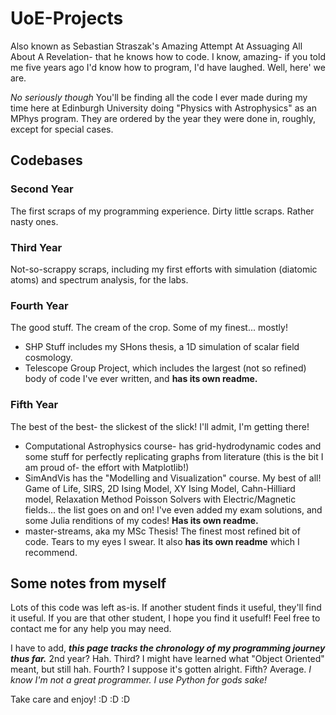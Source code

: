 # UoE-Projects

Also known as Sebastian Straszak's Amazing Attempt At Assuaging All About A Revelation- that he knows how to code. 
I know, amazing- if you told me five years ago I'd know how to program, I'd have laughed. Well, here' we are.

*No seriously though* You'll be finding all the code I ever made during my time here at Edinburgh University 
doing "Physics with Astrophysics" as an MPhys program. They are ordered by the year they were done in, roughly, except for special cases.


## Codebases

### Second Year

The first scraps of my programming experience. Dirty little scraps. Rather nasty ones. 

### Third Year 

Not-so-scrappy scraps, including my first efforts with simulation (diatomic atoms) and spectrum analysis, for the labs.

### Fourth Year 

The good stuff. The cream of the crop. Some of my finest... mostly!

- SHP Stuff includes my SHons thesis, a 1D simulation of scalar field cosmology. 
- Telescope Group Project, which includes the largest (not so refined) body of code I've ever written, and **has its own readme.** 

### Fifth Year 

The best of the best- the slickest of the slick! I'll admit, I'm getting there! 

- Computational Astrophysics course- has grid-hydrodynamic codes and some stuff for perfectly replicating graphs from literature (this is the bit I am proud of- the effort with Matplotlib!)
- SimAndVis has the "Modelling and Visualization" course. My best of all! Game of Life, SIRS, 2D Ising Model, XY Ising Model, Cahn-Hilliard model, Relaxation Method Poisson Solvers with Electric/Magnetic fields... the list goes on and on! I've even added my exam solutions, and some Julia renditions of my codes! **Has its own readme.**
- master-streams, aka my MSc Thesis! The finest most refined bit of code. Tears to my eyes I swear. It also **has its own readme** which I recommend.

## Some notes from myself

Lots of this code was left as-is. If another student finds it useful, they'll find it useful. 
If you are that other student, I hope you find it usefulf! 
Feel free to contact me for any help you may need.

I have to add, ***this page tracks the chronology of my programming journey thus far.*** 2nd year? Hah. Third? I might have learned 
what "Object Oriented" meant, but still hah. Fourth? I suppose it's gotten alright. Fifth? Average. *I know I'm not a great programmer. I use Python for gods sake!*

Take care and enjoy! :D :D :D 
